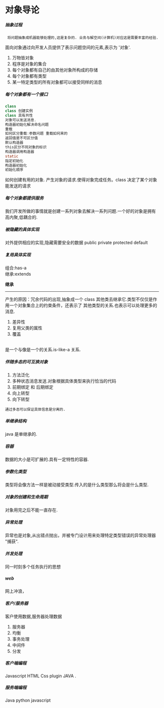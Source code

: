 # 对象导论

##### 抽象过程
~~~
 将问题抽象成机器能够处理的,这是复杂的. 业务与解空间(计算机)对应这是需要丰富的经验.
~~~
面向对象通过向开发人员提供了表示问题空间的元素,表示为 '对象'.
1. 万物皆对象
2. 程序是对象的集合
3. 每个对象都有自己的由其他对象所构成的存储
4. 每个对象都有类型
5. 某一特定类型的所有对象都可以接受同样的消息

##### 每个对象都有一个接口

```java
class
class 创建实例
class 具有共性
对象可以发送消息.
构造器初始化解决命名问题
重载
如何区分重载:参数问题 重载如何来的
返回值是不可区分值
默认构造器
this区分不同对象的标识
构造器调用构造器
static
指定初始化
构造器初始化
初始化顺序

```
如何创建有用的对象. 产生对象的请求.使得对象完成任务。class 决定了某个对象能发送的请求

##### 每个对象都提供服务
我们开发所做的事情就是创建一系列对象去解决一系列问题.一个好的对象是拥有高内聚,低耦合的.

##### 被隐藏的具体实现
对外提供相应的实现,隐藏需要安全的数据
public private  protected default

##### 复用具体实现
组合:has-a<br />
继承:extends   <br />

**继承**

----
产生的原因：冗余代码的出现,抽象成一个  class  其他类去继承它.类型不仅仅是作用一个对象集合上的约束条件，还表示了
其他类型的关系.也表示可以处理更多的消息.

1. 差异性
2. 复用父类的属性
3. 覆盖
<br />
是一个与像是一个的关系.is-like-a 关系.


##### 伴随多态的可互换对象
1. 方法泛化
2. 多种状态消息发送.对象根据具体类型来执行恰当的代码
3. 前期绑定 和 后期绑定
4. 向上转型
5. 向下转型
~~~
通过多态可以保证具体信息是分离的.
~~~

##### 单继承结构
java 是单继承的.

##### 容器 
数据的大小是可扩展的.具有一定特性的容器.

##### 参数化类型
类型将会像方法一样是被动接受类型.传入的是什么类型那么将会是什么类型.

##### 对象的创建和生命周期
对象用完之后不能一直存在.

##### 异常处理
异常也是对象,从出错点抛出，并被专门设计用来处理特定类型错误的异常处理器 "捕获".

##### 并发处理
同一时刻多个任务执行的思想

##### web
网上冲浪，


##### 客户/服务器
客户使用数据,服务器处理数据
1. 服务器
2. 均衡
3. 事务处理
4. 中间件
5. 分发

##### 客户端编程
Javascript
HTML 
Css
plugin
JAVA .

##### 服务端编程
Java
python 
javascript